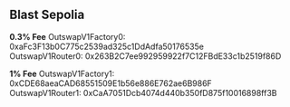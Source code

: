 ## Blast Sepolia

**0.3% Fee**
OutswapV1Factory0: 0xaFc3F13b0C775c2539ad325c1DdAdfa50176535e  
OutswapV1Router0: 0x263B2C7ee992959922f7C12FBdE33c1b2519f86D  

**1% Fee**
OutswapV1Factory1: 0xCDE68aeaCAD68551509E1b56e886E762ae6B986F  
OutswapV1Router1: 0xCaA7051Dcb4074d440b350fD875f10016898ff3B  
